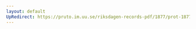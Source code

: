 ```yaml
---
layout: default
UpRedirect: https://pruto.im.uu.se/riksdagen-records-pdf/1877/prot-1877--ak--025/prot-1877--ak--025_017.pdf
---
```

